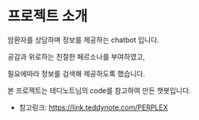 # 프로젝트 소개

암환자를 상담하며 정보를 제공하는 chatbot 입니다.

공감과 위로하는 친절한 페르소나를 부여하였고,

필요에따라 정보를 검색해 제공하도록 했습니다.

본 프로젝트는 테디노트님의 code를 참고하여 만든 챗봇입니다.
- 참고링크: https://link.teddynote.com/PERPLEX


